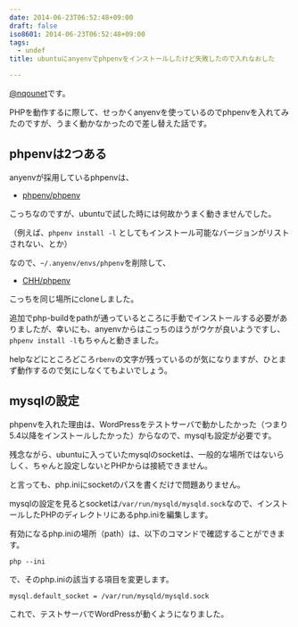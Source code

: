 ```yaml
---
date: 2014-06-23T06:52:48+09:00
draft: false
iso8601: 2014-06-23T06:52:48+09:00
tags:
  - undef
title: ubuntuにanyenvでphpenvをインストールしたけど失敗したので入れなおした

---
```


<p><a href="https://twitter.com/nqounet">@nqounet</a>です。</p>

<p>PHPを動作するに際して、せっかくanyenvを使っているのでphpenvを入れてみたのですが、うまく動かなかったので差し替えた話です。</p>



<h2>phpenvは2つある</h2>

<p>anyenvが採用しているphpenvは、</p>

<ul>
<li><a href="https://github.com/phpenv/phpenv">phpenv/phpenv</a></li>
</ul>

<p>こっちなのですが、ubuntuで試した時には何故かうまく動きませんでした。</p>

<p>（例えば、<code>phpenv install -l</code> としてもインストール可能なバージョンがリストされない、とか）</p>

<p>なので、<code>~/.anyenv/envs/phpenv</code>を削除して、</p>

<ul>
<li><a href="https://github.com/CHH/phpenv">CHH/phpenv</a></li>
</ul>

<p>こっちを同じ場所にcloneしました。</p>

<p>追加でphp-buildをpathが通っているところに手動でインストールする必要がありましたが、幸いにも、anyenvからはこっちのほうがウケが良いようですし、<code>phpenv install -l</code>もちゃんと動きました。</p>

<p>helpなどにところどころ<code>rbenv</code>の文字が残っているのが気になりますが、ひとまず動作するので気にしなくてもよいでしょう。</p>

<h2>mysqlの設定</h2>

<p>phpenvを入れた理由は、WordPressをテストサーバで動かしたかった（つまり5.4以降をインストールしたかった）からなので、mysqlも設定が必要です。</p>

<p>残念ながら、ubuntuに入っていたmysqlのsocketは、一般的な場所ではないらしく、ちゃんと設定しないとPHPからは接続できません。</p>

<p>と言っても、php.iniにsocketのパスを書くだけで問題ありません。</p>

<p>mysqlの設定を見るとsocketは<code>/var/run/mysqld/mysqld.sock</code>なので、インストールしたPHPのディレクトリにあるphp.iniを編集します。</p>

<p>有効になるphp.iniの場所（path）は、以下のコマンドで確認することができます。</p>

```
php --ini
```

<p>で、そのphp.iniの該当する項目を変更します。</p>

```
mysql.default_socket = /var/run/mysqld/mysqld.sock
```

<p>これで、テストサーバでWordPressが動くようになりました。</p>
    	